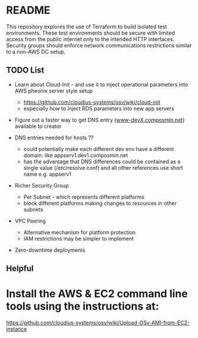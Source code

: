 README
======

This repository explores the use of Terraform to build isolated test environments. These test environments should be
secure with limited access from the public internet only to the intended HTTP interfaces. Security groups should
enforce network communications restrictions similar to a non-AWS DC setup.




TODO List
---------

* Learn about Cloud-Init - and use it to inject operational parameters into AWS pheonix server style setup
	- https://github.com/cloudius-systems/osv/wiki/cloud-init
	- especially how to inject RDS parameters into new app servers

* Figure out a faster way to get DNS entry (www-devX.composmin.net) available to creator

* DNS entries needed for hosts ??
	- could potentially make each different dev env have a different domain: like appserv1.dev1.composmin.net
	- has the advantage that DNS differences could be contained as a single value (/etc/resolve.conf) 
	and all other references use short name e.g. appserv1

* Richer Security Group
	* Per Subnet - which represents different platforms
	* block different platforms making changes to resources in other subnets

* VPC Peering
	* Alternative mechanism for platform protection
	* IAM restrictions may be simpler to implement


* Zero-downtime deployments

Helpful
-------
# Install the AWS & EC2 command line tools using the instructions at:
https://github.com/cloudius-systems/osv/wiki/Upload-OSv-AMI-from-EC2-instance
